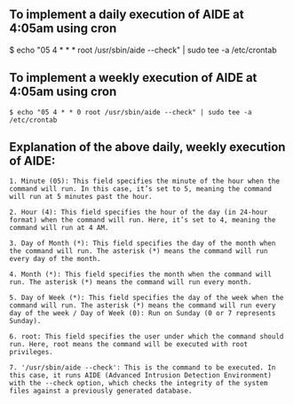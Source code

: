 ## To implement a daily execution of AIDE at 4:05am using cron
  $ echo "05 4 * * * root /usr/sbin/aide --check" | sudo tee -a /etc/crontab

## To implement a weekly execution of AIDE at 4:05am using cron
	$ echo "05 4 * * 0 root /usr/sbin/aide --check" | sudo tee -a /etc/crontab

 ## Explanation of the above daily, weekly execution of AIDE:
  	1. Minute (05): This field specifies the minute of the hour when the command will run. In this case, it’s set to 5, meaning the command will run at 5 minutes past the hour.
     
	2. Hour (4): This field specifies the hour of the day (in 24-hour format) when the command will run. Here, it’s set to 4, meaning the command will run at 4 AM.

	3. Day of Month (*): This field specifies the day of the month when the command will run. The asterisk (*) means the command will run every day of the month.
 
	4. Month (*): This field specifies the month when the command will run. The asterisk (*) means the command will run every month.
 
	5. Day of Week (*): This field specifies the day of the week when the command will run. The asterisk (*) means the command will run every day of the week / Day of Week (0): Run on Sunday (0 or 7 represents Sunday).
 
	6. root: This field specifies the user under which the command should run. Here, root means the command will be executed with root privileges.
 
	7. '/usr/sbin/aide --check': This is the command to be executed. In this case, it runs AIDE (Advanced Intrusion Detection Environment) with the --check option, which checks the integrity of the system files against a previously generated database.
